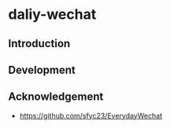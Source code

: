 # daliy-wechat

## Introduction

## Development

## Acknowledgement

- https://github.com/sfyc23/EverydayWechat